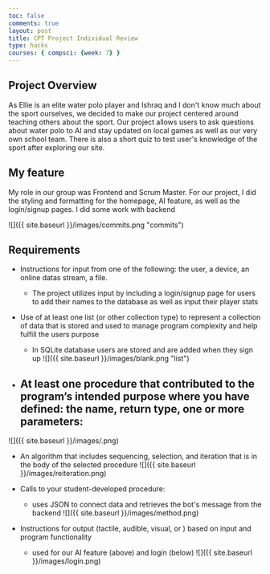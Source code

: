 ```yaml
---
toc: false
comments: true
layout: post
title: CPT Project Individual Review
type: hacks
courses: { compsci: {week: 7} }
---
```


## Project Overview

As Ellie is an elite water polo player and Ishraq and I don't know much about the sport ourselves, we decided to make our project centered around teaching others about the sport. Our project allows users to ask questions about water polo to AI and stay updated on local games as well as our very own school team. There is also a short quiz to test user's knowledge of the sport after exploring our site. 

## My feature 
My role in our group was Frontend and Scrum Master. For our project, I did the styling and formatting for the homepage, AI feature, as well as the login/signup pages. I did some work with backend 

![]({{ site.baseurl }}/images/commits.png "commits")

## Requirements 
- Instructions for input from one of the following: the user, a device, an online datas stream, a file.
    - The project utilizes input by including a login/signup page for users to add their names to the database as well as input their player stats

- Use of at least one list (or other collection type) to represent a collection of data that is stored and used to manage program complexity and help fulfill the users purpose
    - In SQLite database users are stored and are added when they sign up
![]({{ site.baseurl }}/images/blank.png "list")

- At least one procedure that contributed to the program’s intended purpose where you have defined: the name, return type, one or more parameters:
    - 
![]({{ site.baseurl }}/images/.png)

- An algorithm that includes sequencing, selection, and iteration that is in the body of the selected procedure
![]({{ site.baseurl }}/images/reiteration.png)

- Calls to your student-developed procedure:
    - uses JSON to connect data and retrieves the bot's message from the backend
![]({{ site.baseurl }}/images/method.png)

- Instructions for output (tactile, audible, visual, or ) based on input and program functionality
    - used for our AI feature (above) and login (below)
![]({{ site.baseurl }}/images/login.png)
